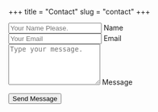 +++ 
title = "Contact"
slug = "contact"
+++

<section class="contactForm">
<form method="POST" action="https://formspree.io/jainrasik+formspree@gmail.com">
  <div class="text-input">
    <input type="text" required id="name" placeholder="Your Name Please.">
    <label for="name">Name</label>
  </div>
  <div class="text-input">
    <input type="text" required id="email" placeholder="Your Email">
    <label for="email">Email</label>
  </div>
  <div class="text-input">
    <textarea type="text" id="message" required rows=5 style="height:auto" placeholder="Type your message."></textarea>
    <label for="message">Message</label>
  </div>

 <button type="submit">Send Message</button>
 
</form>
</section>
